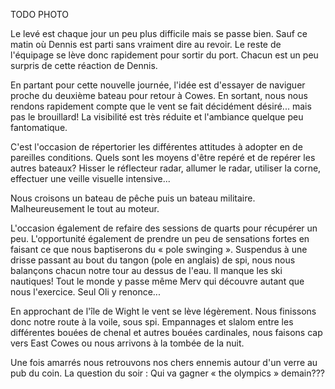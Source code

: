 TODO PHOTO

Le levé est chaque jour un peu plus difficile mais se passe bien. Sauf ce matin où Dennis est parti sans vraiment dire au revoir. Le reste de l'équipage se lève donc rapidement pour sortir du port. Chacun est un peu surpris de cette réaction de Dennis.

En partant pour cette nouvelle journée, l'idée est d'essayer de naviguer proche du deuxième bateau pour retour à Cowes. En sortant, nous nous rendons rapidement compte que le vent se fait décidément désiré... mais pas le brouillard! La visibilité est très réduite et l'ambiance quelque peu fantomatique.

C'est l'occasion de répertorier les différentes attitudes à adopter en de pareilles conditions. Quels sont les moyens d'être repéré et de repérer les autres bateaux? Hisser le réflecteur radar, allumer le radar, utiliser la corne, effectuer une veille visuelle intensive...

Nous croisons un bateau de pêche puis un bateau militaire. Malheureusement le tout au moteur.

L'occasion également de refaire des sessions de quarts pour récupérer un peu. L'opportunité également de prendre un peu de sensations fortes en faisant ce que nous baptiserons du « pole swinging ». Suspendus à une drisse passant au bout du tangon (pole en anglais) de spi, nous nous balançons chacun notre tour au dessus de l'eau. Il manque les ski nautiques! Tout le monde y passe même Merv qui découvre autant que nous l'exercice. Seul Oli y renonce...

En approchant de l'île de Wight le vent se lève légèrement. Nous finissons donc notre route à la voile, sous spi. Empannages et slalom entre les différentes bouées de chenal et autres bouées cardinales, nous faisons cap vers East Cowes ou nous arrivons à la tombée de la nuit.

Une fois amarrés nous retrouvons nos chers ennemis autour d'un verre au pub du coin. La question du soir : Qui va gagner « the olympics » demain???

